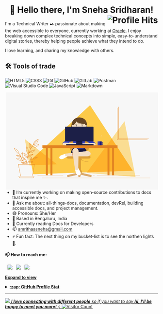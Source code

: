 <h1 align="center">👋 Hello there, I'm Sneha Sridharan! <img align="right" alt="Profile Hits" src="https://komarev.com/ghpvc/?username=cheesits456&style=flat-square"></h1>


I'm a Technical Writer :black_nib: passionate about making the web accessible to everyone, currently working at [Oracle](https://www.oracle.com/in/). I enjoy breaking down complex technical concepts into simple, easy-to-understand digital stories, thereby helping people achieve what they intend to do.

I love learning, and sharing my knowledge with others.

## :hammer_and_wrench: Tools of trade

![HTML5](https://img.shields.io/badge/-HTML5-E34F26?style=flat-square&logo=html5&logoColor=white)
![CSS3](https://img.shields.io/badge/-CSS3-1572B6?style=flat-square&logo=css3)
![Git](https://img.shields.io/badge/-Git-black?style=flat-square&logo=git)
![GitHub](https://img.shields.io/badge/-GitHub-181717?style=flat-square&logo=github)
![GitLab](https://img.shields.io/badge/-GitLab-FCA121?style=flat-square&logo=gitlab)
![Postman](https://img.shields.io/badge/Postman-F6BB43?style=flat-square&logo=Postman&logoColor=white)
![Visual Studio Code](https://img.shields.io/badge/Visual%20Studio%20Code-0078d7.svg?style=flat-square&logo=visual-studio-code&logoColor=white)
![JavaScript](https://img.shields.io/badge/-JavaScript-black?style=flat-square&logo=javascript)
![Markdown](https://img.shields.io/badge/markdown-%23000000.svg?style=flat-square&logo=markdown&logoColor=white)

<!-- code gif-->
<img align="right" alt="GIF" src="./code.gif" width="500" height="320" />

- 🌱 I’m currently working on making open-source contributions to docs that inspire me :sparkles:.
- 💬 Ask me about: all-things-docs, documentation, devRel, building accessible docs, and project management.
- 😄 Pronouns: She/Her
- :round_pushpin: Based in Bengaluru, India
- :open_book: Currently reading Docs for Developers
- :mailbox: amrithaasneha@gmail.com
- ⚡ Fun fact: The next thing on my bucket-list is to see the northen lights :milky_way:.

#### 📫 How to reach me:

&nbsp; [<img src="https://img.icons8.com/color/48/000000/twitter.png" width="3.5%"/>](https://twitter.com/amrithaasneha)  &nbsp; [<img src="https://img.icons8.com/color/48/000000/linkedin.png" width="3.5%"/>](https://www.linkedin.com/in/sneha-sridharan/)  &nbsp; <a href="amrithaasneha@gmail.com"> <img src="https://img.icons8.com/fluent/48/000000/gmail.png" width="3.5%"/>

**Expand to view**
<details>
  <summary><b>:zap: GitHub Profile Stat</b></summary>
  <img src="https://github-readme-stats.anuraghazra1.vercel.app/api?username=sneha-github96&show_icons=true" />
</details>

*****
<img src="https://media.giphy.com/media/LnQjpWaON8nhr21vNW/giphy.gif" width="60"> <em><b>I love connecting with different people</b> so if you want to say <b>hi, I'll be happy to meet you more!</b> :)</em>
![Visitor Count](https://profile-counter.glitch.me/{username}/count.svg)

